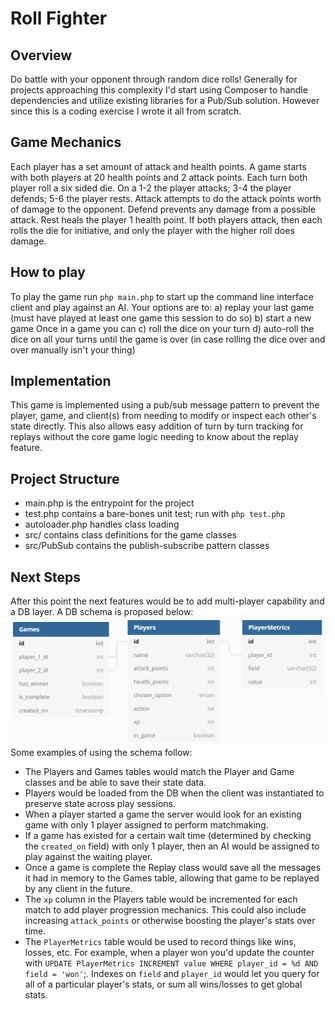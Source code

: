# Roll Fighter

## Overview
Do battle with your opponent through random dice rolls! Generally for projects approaching this complexity I'd start using Composer to handle dependencies and utilize existing libraries for a Pub/Sub solution. However since this is a coding exercise I wrote it all from scratch.

## Game Mechanics
Each player has a set amount of attack and health points. A game starts with both players at 20 health points and 2 attack points. Each turn both player roll a six sided die. On a 1-2 the player attacks; 3-4 the player defends; 5-6 the player rests. Attack attempts to do the attack points worth of damage to the opponent. Defend prevents any damage from a possible attack. Rest heals the player 1 health point. If both players attack, then each rolls the die for initiative, and only the player with the higher roll does damage.

## How to play
To play the game run `php main.php` to start up the command line interface client and play against an AI. Your options are to:
	a) replay your last game (must have played at least one game this session to do so)
	b) start a new game
Once in a game you can 
	c) roll the dice on your turn
	d) auto-roll the dice on all your turns until the game is over (in case rolling the dice over and over manually isn't your thing)

## Implementation
This game is implemented using a pub/sub message pattern to prevent the player, game, and client(s) from needing to modify or inspect each other's state directly. This also allows easy addition of turn by turn tracking for replays without the core game logic needing to know about the replay feature.

## Project Structure
* main.php is the entrypoint for the project
* test.php contains a bare-bones unit test; run with `php test.php`
* autoloader.php handles class loading
* src/ contains class definitions for the game classes
* src/PubSub contains the publish-subscribe pattern classes

## Next Steps
After this point the next features would be to add multi-player capability and a DB layer. A DB schema is proposed below: ![Image of DB Schema](https://raw.githubusercontent.com/gmac0/roll-fighter/master/proposed-db-schema.png)
Some examples of using the schema follow:
* The Players and Games tables would match the Player and Game classes and be able to save their state data.
* Players would be loaded from the DB when the client was instantiated to preserve state across play sessions. 
* When a player started a game the server would look for an existing game with only 1 player assigned to perform matchmaking.
* If a game has existed for a certain wait time (determined by checking the `created_on` field) with only 1 player, then an AI would be assigned to play against the waiting player.
* Once a game is complete the Replay class would save all the messages it had in memory to the Games table, allowing that game to be replayed by any client in the future.
* The `xp` column in the Players table would be incremented for each match to add player progression mechanics. This could also include increasing `attack_points` or otherwise boosting the player's stats over time.
* The `PlayerMetrics` table would be used to record things like wins, losses, etc. For example, when a player won you'd update the counter with `UPDATE PlayerMetrics INCREMENT value WHERE player_id = %d AND field = 'won'`;. Indexes on `field` and `player_id` would let you query for all of a particular player's stats, or sum all wins/losses to get global stats.